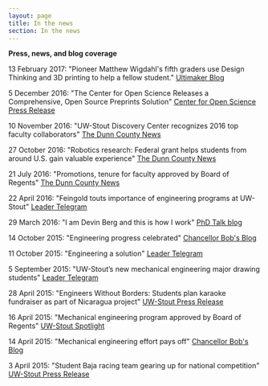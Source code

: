 ```yaml
---
layout: page
title: In the news
section: In the news
---
```


<strong>Press, news, and blog coverage</strong>

13 February 2017: "Pioneer Matthew Wigdahl's fifth graders use Design Thinking and 3D printing to help a fellow student." <a href="https://ultimaker.com/en/blog/36720-swivel-spoon-modification" target="_blank">Ultimaker Blog</a>

5 December 2016: "The Center for Open Science Releases a Comprehensive, Open Source Preprints Solution" <a href="https://cos.io/about/news/center-open-science-releases-comprehensive-open-source-preprints-solution/" target="_blank">Center for Open Science Press Release</a>

10 November 2016: "UW-Stout Discovery Center recognizes 2016 top faculty collaborators" <a href="http://chippewa.com/dunnconnect/news/local/uw-stout-discovery-center-recognizes-top-faculty-collaborators/article_8e387fe1-7f6c-5495-ab56-0a33dd8f3962.html" target="_blank">The Dunn County News</a>

27 October 2016: "Robotics research: Federal grant helps students from around U.S. gain valuable experience" <a href="http://chippewa.com/dunnconnect/news/local/robotics-research/article_75c25df9-c1fb-588d-976b-d3883d04a1cd.html" target="_blank">The Dunn County News</a>

21 July 2016: "Promotions, tenure for faculty approved by Board of Regents" <a href="http://chippewa.com/dunnconnect/variety/education/promotions-tenure-for-faculty-approved-by-board-of-regents/article_6ab8afb4-3774-5e73-a436-b190e4e8509e.html" target="_blank">The Dunn County News</a>

22 April 2016: "Feingold touts importance of engineering programs at UW-Stout" <a href="http://www.leadertelegram.com/News/Front-Page/2016/04/22/Feingold-touts-importance-of-engineering-programs.html" target="_blank">Leader Telegram</a>

29 March 2016: "I am Devin Berg and this is how I work" <a href="http://phdtalk.blogspot.com/2016/03/i-am-devin-berg-and-this-is-how-i-work.html" target="_blank">PhD Talk blog</a>

14 October 2015: "Engineering progress celebrated" <a href="https://chancellorbobsblog.com/2015/10/14/engineering-progress-celebrated-staff-honored-and-a-successful-fall-career-conference/" target="_blank">Chancellor Bob's Blog</a>

11 October 2015: "Engineering a solution" <a href="http://www.leadertelegram.com/Features/On-Campus/2015/10/11/Engineering-a-solution.html" target="_blank">Leader Telegram</a>

5 September 2015: "UW-Stout’s new mechanical engineering major drawing students" <a href="http://www.leadertelegram.com/News/Front-Page/2015/09/06/UW-Stout-s-new-mechanical-engineering-major-drawing-students.html" target="_blank">Leader Telegram</a>

28 April 2015: "Engineers Without Borders: Students plan karaoke fundraiser as part of Nicaragua project" <a href="http://www.uwstout.edu/news/articles/Students-plan-karaoke-fundraiser-as-part-of-Nicaragua-project.cfm" target="_blank">UW-Stout Press Release</a>

16 April 2015: "Mechanical engineering program approved by Board of Regents" <a href="http://www.uwstout.edu/spotlight/bsme.cfm" target="_blank">UW-Stout Spotlight</a>

14 April 2015: "Mechanical engineering effort pays off" <a href="https://chancellorbobsblog.com/2015/04/14/a-great-two-days-mechanical-engineering-approved-and-taking-part-in-the-family-weekend-activities/" target="_blank">Chancellor Bob's Blog</a>

3 April 2015: "Student Baja racing team gearing up for national competition" <a href="http://www.uwstout.edu/news/articles/Student-Baja-racing-team-gearing-up-for-national-competition.cfm" target="_blank">UW-Stout Press Release</a>
